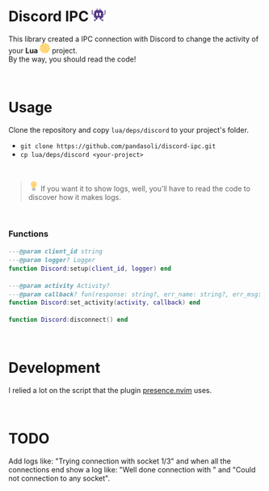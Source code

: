 # Discord IPC <img width=27 src='https://raw.githubusercontent.com/pandasoli/twemojis/master/1f47e.svg'/>

This library created a IPC connection with Discord to change the activity of your **Lua** <img width=20 src='https://raw.githubusercontent.com/pandasoli/twemojis/master/1f315.svg'/> project.  
By the way, you should read the code!

<br/>

# Usage
Clone the repository and copy `lua/deps/discord` to your project's folder.

- `git clone https://github.com/pandasoli/discord-ipc.git`
- `cp lua/deps/discord <your-project>`

<br/>

> <img width=20 src='https://raw.githubusercontent.com/pandasoli/twemojis/master/1f4a1.svg'/>
> If you want it to show logs, well, you'll have to read the code to discover how it makes logs.

<br/>

### Functions

```lua
---@param client_id string
---@param logger? Logger
function Discord:setup(client_id, logger) end

---@param activity Activity?
---@param callback? fun(response: string?, err_name: string?, err_msg: string?)
function Discord:set_activity(activity, callback) end

function Discord:disconnect() end
```

<br/>

# Development

I relied a lot on the script that the plugin [presence.nvim](https://github.com/andweeb/presence.nvim) uses.

<br/>

# TODO

Add logs like: "Trying connection with socket 1/3" and when all the connections end show a log like: "Well done connection with <socket>" and "Could not connection to any socket".
